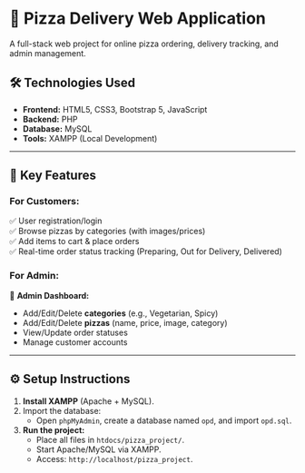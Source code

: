 # 🍕 Pizza Delivery Web Application  

A full-stack web project for online pizza ordering, delivery tracking, and admin management.  

## 🛠️ **Technologies Used**  
- **Frontend:** HTML5, CSS3, Bootstrap 5, JavaScript  
- **Backend:** PHP  
- **Database:** MySQL  
- **Tools:** XAMPP (Local Development)  

---

## 🎯 **Key Features**  
### **For Customers:**  
✅ User registration/login  
✅ Browse pizzas by categories (with images/prices)  
✅ Add items to cart & place orders  
✅ Real-time order status tracking (Preparing, Out for Delivery, Delivered)  

### **For Admin:**  
🔑 **Admin Dashboard:**  
- Add/Edit/Delete **categories** (e.g., Vegetarian, Spicy)  
- Add/Edit/Delete **pizzas** (name, price, image, category)  
- View/Update order statuses  
- Manage customer accounts  

---

## ⚙️ **Setup Instructions**  
1. **Install XAMPP** (Apache + MySQL).  
2. Import the database:  
   - Open `phpMyAdmin`, create a database named `opd`, and import `opd.sql`.  
3. **Run the project:**  
   - Place all files in `htdocs/pizza_project/`.  
   - Start Apache/MySQL via XAMPP.  
   - Access: `http://localhost/pizza_project`.  

